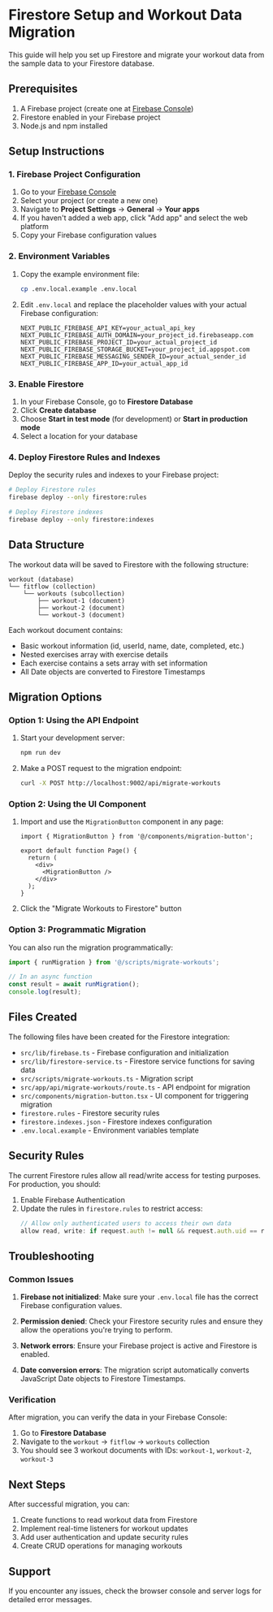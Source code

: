 # Firestore Setup and Workout Data Migration

This guide will help you set up Firestore and migrate your workout data from the sample data to your Firestore database.

## Prerequisites

1. A Firebase project (create one at [Firebase Console](https://console.firebase.google.com/))
2. Firestore enabled in your Firebase project
3. Node.js and npm installed

## Setup Instructions

### 1. Firebase Project Configuration

1. Go to your [Firebase Console](https://console.firebase.google.com/)
2. Select your project (or create a new one)
3. Navigate to **Project Settings** → **General** → **Your apps**
4. If you haven't added a web app, click "Add app" and select the web platform
5. Copy your Firebase configuration values

### 2. Environment Variables

1. Copy the example environment file:
   ```bash
   cp .env.local.example .env.local
   ```

2. Edit `.env.local` and replace the placeholder values with your actual Firebase configuration:
   ```env
   NEXT_PUBLIC_FIREBASE_API_KEY=your_actual_api_key
   NEXT_PUBLIC_FIREBASE_AUTH_DOMAIN=your_project_id.firebaseapp.com
   NEXT_PUBLIC_FIREBASE_PROJECT_ID=your_actual_project_id
   NEXT_PUBLIC_FIREBASE_STORAGE_BUCKET=your_project_id.appspot.com
   NEXT_PUBLIC_FIREBASE_MESSAGING_SENDER_ID=your_actual_sender_id
   NEXT_PUBLIC_FIREBASE_APP_ID=your_actual_app_id
   ```

### 3. Enable Firestore

1. In your Firebase Console, go to **Firestore Database**
2. Click **Create database**
3. Choose **Start in test mode** (for development) or **Start in production mode**
4. Select a location for your database

### 4. Deploy Firestore Rules and Indexes

Deploy the security rules and indexes to your Firebase project:

```bash
# Deploy Firestore rules
firebase deploy --only firestore:rules

# Deploy Firestore indexes
firebase deploy --only firestore:indexes
```

## Data Structure

The workout data will be saved to Firestore with the following structure:

```
workout (database)
└── fitflow (collection)
    └── workouts (subcollection)
        ├── workout-1 (document)
        ├── workout-2 (document)
        └── workout-3 (document)
```

Each workout document contains:
- Basic workout information (id, userId, name, date, completed, etc.)
- Nested exercises array with exercise details
- Each exercise contains a sets array with set information
- All Date objects are converted to Firestore Timestamps

## Migration Options

### Option 1: Using the API Endpoint

1. Start your development server:
   ```bash
   npm run dev
   ```

2. Make a POST request to the migration endpoint:
   ```bash
   curl -X POST http://localhost:9002/api/migrate-workouts
   ```

### Option 2: Using the UI Component

1. Import and use the `MigrationButton` component in any page:
   ```tsx
   import { MigrationButton } from '@/components/migration-button';
   
   export default function Page() {
     return (
       <div>
         <MigrationButton />
       </div>
     );
   }
   ```

2. Click the "Migrate Workouts to Firestore" button

### Option 3: Programmatic Migration

You can also run the migration programmatically:

```typescript
import { runMigration } from '@/scripts/migrate-workouts';

// In an async function
const result = await runMigration();
console.log(result);
```

## Files Created

The following files have been created for the Firestore integration:

- `src/lib/firebase.ts` - Firebase configuration and initialization
- `src/lib/firestore-service.ts` - Firestore service functions for saving data
- `src/scripts/migrate-workouts.ts` - Migration script
- `src/app/api/migrate-workouts/route.ts` - API endpoint for migration
- `src/components/migration-button.tsx` - UI component for triggering migration
- `firestore.rules` - Firestore security rules
- `firestore.indexes.json` - Firestore indexes configuration
- `.env.local.example` - Environment variables template

## Security Rules

The current Firestore rules allow all read/write access for testing purposes. For production, you should:

1. Enable Firebase Authentication
2. Update the rules in `firestore.rules` to restrict access:
   ```javascript
   // Allow only authenticated users to access their own data
   allow read, write: if request.auth != null && request.auth.uid == resource.data.userId;
   ```

## Troubleshooting

### Common Issues

1. **Firebase not initialized**: Make sure your `.env.local` file has the correct Firebase configuration values.

2. **Permission denied**: Check your Firestore security rules and ensure they allow the operations you're trying to perform.

3. **Network errors**: Ensure your Firebase project is active and Firestore is enabled.

4. **Date conversion errors**: The migration script automatically converts JavaScript Date objects to Firestore Timestamps.

### Verification

After migration, you can verify the data in your Firebase Console:

1. Go to **Firestore Database**
2. Navigate to the `workout` → `fitflow` → `workouts` collection
3. You should see 3 workout documents with IDs: `workout-1`, `workout-2`, `workout-3`

## Next Steps

After successful migration, you can:

1. Create functions to read workout data from Firestore
2. Implement real-time listeners for workout updates
3. Add user authentication and update security rules
4. Create CRUD operations for managing workouts

## Support

If you encounter any issues, check the browser console and server logs for detailed error messages.
